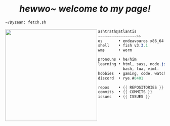 <h1 align="center">
  <i> hewwo~ welcome to my page! </i>
</h1>


```sh
~/Dyzean: fetch.sh
```

<img align="left" src="https://avatars.githubusercontent.com/u/69681505?v=4" width="290" />

```csharp
ashtrath@atlantis
~~~~~~~~~~~~~~~~~>>
os       • endeavouros x86_64
shell    • fish v3.3.1
wms      • worm

pronouns • he/him
learning • html, sass, node.js,
           bash, lua, viml.
hobbies  • gaming, code, watching anime, drink coffee~
discord  • rye.#0401

repos    • {{ REPOSITORIES }}
commits  • {{ COMMITS }}
issues   • {{ ISSUES }}
```
